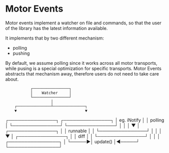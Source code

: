 # Motor Events

Motor events implement a watcher on file and commands, so that the user of the library has the latest information available.

It implements that by two different mechanism:
- polling
- pushing

By default, we assume polling since it works across all motor transports, while pusing is a special optimization for specific transports. Motor Events abstracts that mechanism away, therefore users do not need to take care about.


               ┌────────────────┐
               │    Watcher     │
               └────────────────┘
                        │
        ┌───────────────┴──────────────┐
        ▼                              ▼
┌───────────────┐              ┌───────────────┐
│  eg. iNotify  │              │    polling    │
└───────────────┘              └───────────────┘
        │                              │
        │                              ▼
        │                      ┌───────────────┐
        │                      │   runnable    │
        │                      └───────────────┘
        │                              │
        │                              ▼
        │                      ┌───────────────┐
        │                      │     diff      │
        │                      └───────────────┘
        │                              │
        │      ┌────────────────┐      │
        └─────▶│    update()    │◀─────┘
               └────────────────┘